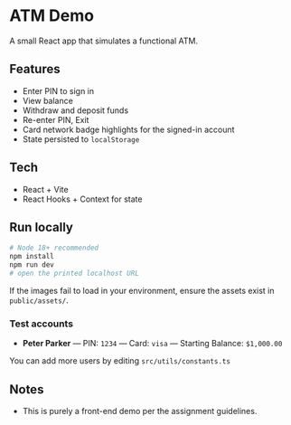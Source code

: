# ATM Demo

A small React app that simulates a functional ATM.

## Features

- Enter PIN to sign in
- View balance
- Withdraw and deposit funds
- Re-enter PIN, Exit
- Card network badge highlights for the signed-in account
- State persisted to `localStorage`

## Tech

- React + Vite
- React Hooks + Context for state

## Run locally

```bash
# Node 18+ recommended
npm install
npm run dev
# open the printed localhost URL
```

If the images fail to load in your environment, ensure the assets exist in `public/assets/`.

### Test accounts

- **Peter Parker** — PIN: `1234` — Card: `visa` — Starting Balance: `$1,000.00`

You can add more users by editing `src/utils/constants.ts`

## Notes

- This is purely a front-end demo per the assignment guidelines.
